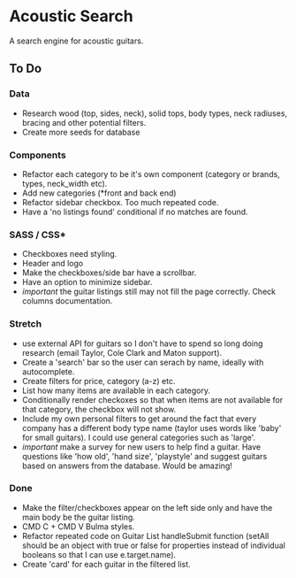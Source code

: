 # Acoustic Search

A search engine for acoustic guitars.

## To Do

### Data
- Research wood (top, sides, neck), solid tops, body types, neck radiuses, bracing and other potential filters.
- Create more seeds for database

### Components
- Refactor each category to be it's own component (category or brands, types, neck_width etc).
- Add new categories (*front and back end)
- Refactor sidebar checkbox. Too much repeated code.
- Have a 'no listings found' conditional if no matches are found.

###  SASS / CSS*
- Checkboxes need styling.
- Header and logo
- Make the checkboxes/side bar have a scrollbar.
- Have an option to minimize sidebar.
- *important* the guitar listings still may not fill the page correctly. Check columns documentation.

### Stretch 
- use external API for guitars so I don't have to spend so long doing research (email Taylor, Cole Clark and Maton support). 
- Create a 'search' bar so the user can serach by name, ideally with autocomplete.
-  Create filters for price, category (a-z) etc.
-  List how many items are available in each category.
-  Conditionally render checkoxes so that when items are not available for that category, the checkbox will not show.
-  Include my own personal filters to get around the fact that every company has a different body type name (taylor uses words like 'baby' for small guitars). I could use general categories such as 'large'.
-  *important* make a survey for new users to help find a guitar. Have questions like 'how old', 'hand size', 'playstyle' and suggest guitars based on answers from the database. Would be amazing!

### Done
- Make the filter/checkboxes appear on the left side only and have the main body be the guitar listing.
- CMD C + CMD V Bulma styles.
- Refactor repeated code on Guitar List handleSubmit function (setAll should be an object with true or false for properties instead of individual booleans so that I can use e.target.name).
- Create 'card' for each guitar in the filtered list. 
